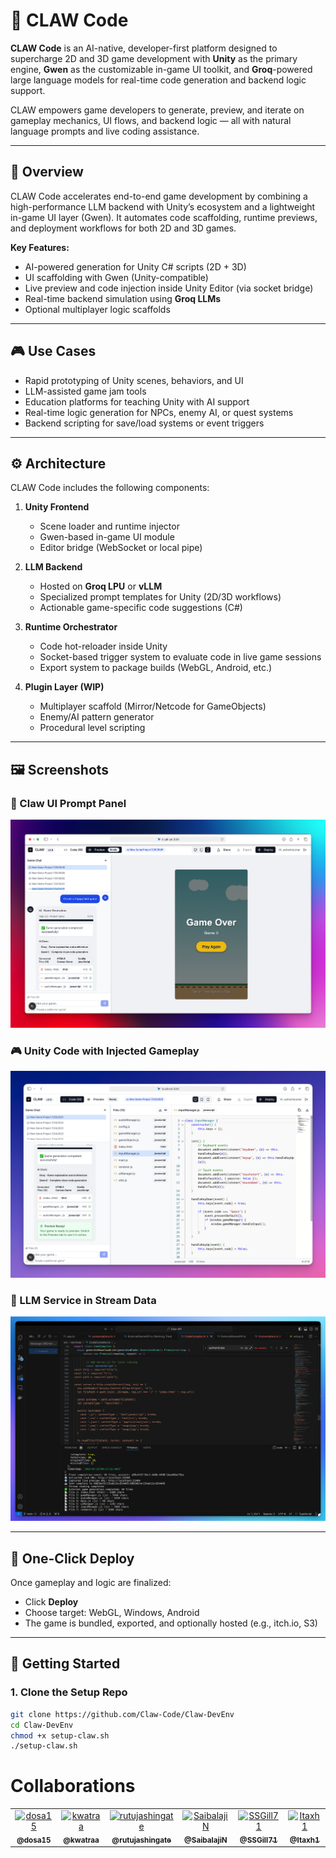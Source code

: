 # 🐾 CLAW Code

**CLAW Code** is an AI-native, developer-first platform designed to supercharge 2D and 3D game development with **Unity** as the primary engine, **Gwen** as the customizable in-game UI toolkit, and **Groq**-powered large language models for real-time code generation and backend logic support.

CLAW empowers game developers to generate, preview, and iterate on gameplay mechanics, UI flows, and backend logic — all with natural language prompts and live coding assistance.

---

## 🧭 Overview

CLAW Code accelerates end-to-end game development by combining a high-performance LLM backend with Unity’s ecosystem and a lightweight in-game UI layer (Gwen). It automates code scaffolding, runtime previews, and deployment workflows for both 2D and 3D games.

**Key Features:**

- AI-powered generation for Unity C# scripts (2D + 3D)
- UI scaffolding with Gwen (Unity-compatible)
- Live preview and code injection inside Unity Editor (via socket bridge)
- Real-time backend simulation using **Groq LLMs**
- Optional multiplayer logic scaffolds

---

## 🎮 Use Cases

- Rapid prototyping of Unity scenes, behaviors, and UI
- LLM-assisted game jam tools
- Education platforms for teaching Unity with AI support
- Real-time logic generation for NPCs, enemy AI, or quest systems
- Backend scripting for save/load systems or event triggers

---

## ⚙️ Architecture

CLAW Code includes the following components:

1. **Unity Frontend**
   - Scene loader and runtime injector
   - Gwen-based in-game UI module
   - Editor bridge (WebSocket or local pipe)

2. **LLM Backend**
   - Hosted on **Groq LPU** or **vLLM**
   - Specialized prompt templates for Unity (2D/3D workflows)
   - Actionable game-specific code suggestions (C#)

3. **Runtime Orchestrator**
   - Code hot-reloader inside Unity
   - Socket-based trigger system to evaluate code in live game sessions
   - Export system to package builds (WebGL, Android, etc.)

4. **Plugin Layer (WIP)**
   - Multiplayer scaffold (Mirror/Netcode for GameObjects)
   - Enemy/AI pattern generator
   - Procedural level scripting

---

## 🖼️ Screenshots

### 🔧 Claw UI Prompt Panel
![Prompt UI](assets/screenshot-ui.png)

### 🎮 Unity Code with Injected Gameplay
![Unity Game Preview](assets/screenshot-unity.png)

### 🧠 LLM Service in Stream Data
![LLM Output](assets/screenshot-llm.png)

---

## 🚀 One-Click Deploy

Once gameplay and logic are finalized:

- Click **Deploy**
- Choose target: WebGL, Windows, Android
- The game is bundled, exported, and optionally hosted (e.g., itch.io, S3)

---

## 🧰 Getting Started

### 1. Clone the Setup Repo

```bash
git clone https://github.com/Claw-Code/Claw-DevEnv
cd Claw-DevEnv
chmod +x setup-claw.sh
./setup-claw.sh


```
# Collaborations
<table>
  <tr>
    <td align="center">
      <a href="https://github.com/dosa15">
        <img src="https://github.com/dosa15.png" width="80px" alt="dosa15"/><br />
        <sub><b>@dosa15</b></sub>
      </a>
    </td>
    <td align="center">
      <a href="https://github.com/kwatraa">
        <img src="https://github.com/kwatraa.png" width="80px" alt="kwatraa"/><br />
        <sub><b>@kwatraa</b></sub>
      </a>
    </td>
    <td align="center">
      <a href="https://github.com/rutujashingate">
        <img src="https://github.com/rutujashingate.png" width="80px" alt="rutujashingate"/><br />
        <sub><b>@rutujashingate</b></sub>
      </a>
    </td>
    <td align="center">
      <a href="https://github.com/SaibalajiN">
        <img src="https://github.com/SaibalajiN.png" width="80px" alt="SaibalajiN"/><br />
        <sub><b>@SaibalajiN</b></sub>
      </a>
    </td>
    <td align="center">
      <a href="https://github.com/SSGill71">
        <img src="https://github.com/SSGill71.png" width="80px" alt="SSGill71"/><br />
        <sub><b>@SSGill71</b></sub>
      </a>
    </td>
    <td align="center">
      <a href="https://github.com/Itaxh1">
        <img src="https://github.com/Itaxh1.png" width="80px" alt="Itaxh1"/><br />
        <sub><b>@Itaxh1</b></sub>
      </a>
    </td>
  </tr>
</table>
